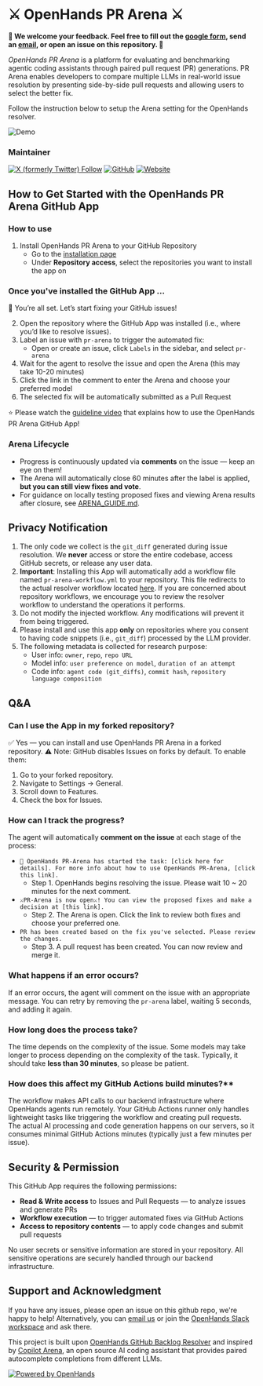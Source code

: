 # ⚔️ OpenHands PR Arena ⚔️

**👐 We welcome your feedback. Feel free to fill out the [google form](https://docs.google.com/forms/d/e/1FAIpQLSdNwc2LuqpC7cMrHblH_ZV8PeubWomXh4t2rHQR4Q_Z2VXYKA/viewform?usp=dialog), send an [email](mailto:jiseungh@andrew.cmu.edu), or open an issue on this repository. 👐**

*OpenHands PR Arena* is a platform for evaluating and benchmarking agentic coding assistants through paired pull request (PR) generations. PR Arena enables developers to compare multiple LLMs in real-world issue resolution by presenting side-by-side pull requests and allowing users to select the better fix.

Follow the instruction below to setup the Arena setting for the OpenHands resolver.

![Demo](assets/img/demo.gif)

### Maintainer
[![X (formerly Twitter) Follow](https://img.shields.io/twitter/follow/jiseungh99?style=flat-square&logo=x&label=Jiseung%20Hong)](https://x.com/jiseungh99)
[![GitHub](https://img.shields.io/badge/JiseungHong-181717?style=flat-square&logo=github&logoColor=white)](https://github.com/JiseungHong)
[![Website](https://img.shields.io/badge/wlqmfl.com-4285F4?style=flat-square&logo=google-chrome&logoColor=white)](https://wlqmfl.com)

## How to Get Started with the OpenHands PR Arena GitHub App

### How to use

1. Install OpenHands PR Arena to your GitHub Repository
    - Go to the [installation page](https://github.com/apps/openhands-pr-arena/installations/new)
    - Under **Repository access**, select the repositories you want to install the app on

### Once you've installed the GitHub App ...
🎉 You’re all set. Let’s start fixing your GitHub issues!

2. Open the repository where the GitHub App was installed (i.e., where you’d like to resolve issues).
3. Label an issue with `pr-arena` to trigger the automated fix:
    - Open or create an issue, click `Labels` in the sidebar, and select `pr-arena`
4. Wait for the agent to resolve the issue and open the Arena (this may take 10-20 minutes)
5. Click the link in the comment to enter the Arena and choose your preferred model
6. The selected fix will be automatically submitted as a Pull Request

⭐️ Please watch the [guideline video](https://youtu.be/BV2Rj_zlk2g) that explains how to use the OpenHands PR Arena GitHub App!

### Arena Lifecycle
- Progress is continuously updated via **comments** on the issue — keep an eye on them!
- The Arena will automatically close 60 minutes after the label is applied, **but you can still view fixes and vote**.
- For guidance on locally testing proposed fixes and viewing Arena results after closure, see [ARENA_GUIDE.md](ARENA_GUIDE.md).

## Privacy Notification
1. The only code we collect is the `git_diff` generated during issue resolution. We **never** access or store the entire codebase, access GitHub secrets, or release any user data.
2. **Important**: Installing this App will automatically add a workflow file named `pr-arena-workflow.yml` to your repository. This file redirects to the actual resolver workflow located [here](https://github.com/neulab/pr-arena/blob/main/.github/workflows/pr-arena-resolver.yml). If you are concerned about repository workflows, we encourage you to review the resolver workflow to understand the operations it performs.
3. Do not modify the injected workflow. Any modifications will prevent it from being triggered.
4. Please install and use this app **only** on repositories where you consent to having code snippets (i.e., `git_diff`) processed by the LLM provider.
5. The following metadata is collected for research purpose:
    - User info: `owner`, `repo`, `repo URL`
    - Model info: `user preference on model`, `duration of an attempt`
    - Code info: `agent code (git_diffs)`, `commit hash`, `repository language composition`

##  Q&A
### Can I use the App in my forked repository?
✅ Yes — you can install and use OpenHands PR Arena in a forked repository.
⚠️ Note: GitHub disables Issues on forks by default. To enable them:
1. Go to your forked repository.
2. Navigate to Settings → General.
3. Scroll down to Features.
4. Check the box for Issues.

### How can I track the progress?
The agent will automatically **comment on the issue** at each stage of the process:
  - `👐 OpenHands PR-Arena has started the task: [click here for details]. For more info about how to use OpenHands PR-Arena, [click this link].`
    - Step 1. OpenHands begins resolving the issue. Please wait 10 ~ 20 minutes for the next comment.
  - `⚔️PR-Arena is now open⚔️! You can view the proposed fixes and make a decision at [this link].`
    - Step 2. The Arena is open. Click the link to review both fixes and choose your preferred one.
  - `PR has been created based on the fix you've selected. Please review the changes.`
    - Step 3. A pull request has been created. You can now review and merge it.

### What happens if an error occurs?
If an error occurs, the agent will comment on the issue with an appropriate message. You can retry by removing the `pr-arena` label, waiting 5 seconds, and adding it again.

### How long does the process take?
The time depends on the complexity of the issue. Some models may take longer to process depending on the complexity of the task. Typically, it should take **less than 30 minutes**, so please be patient.

### How does this affect my GitHub Actions build minutes?**
The workflow makes API calls to our backend infrastructure where OpenHands agents run remotely. Your GitHub Actions runner only handles lightweight tasks like triggering the workflow and creating pull requests. The actual AI processing and code generation happens on our servers, so it consumes minimal GitHub Actions minutes (typically just a few minutes per issue).

## Security & Permission
This GitHub App requires the following permissions:
- **Read & Write access** to Issues and Pull Requests — to analyze issues and generate PRs
- **Workflow execution** — to trigger automated fixes via GitHub Actions
- **Access to repository contents** — to apply code changes and submit pull requests

No user secrets or sensitive information are stored in your repository. All sensitive operations are securely handled through our backend infrastructure.

## Support and Acknowledgment

If you have any issues, please open an issue on this github repo, we're happy to help!
Alternatively, you can [email us](mailto:jiseungh@andrew.cmu.edu) or join the [OpenHands Slack workspace](https://join.slack.com/t/opendevin/shared_invite/zt-2oikve2hu-UDxHeo8nsE69y6T7yFX_BA) and ask there.

This project is built upon [OpenHands GitHub Backlog Resolver](https://github.com/All-Hands-AI/OpenHands/tree/main/openhands/resolver) and inspired by [Copilot Arena](https://github.com/lmarena/copilot-arena), an open source AI coding assistant that provides paired autocomplete completions from different LLMs.

[![Powered by OpenHands](https://img.shields.io/badge/Powered%20by-OpenHands-blue)](https://github.com/openhands)
<!-- ---

## Using the GitHub Actions Workflow

This repository includes a GitHub Actions workflow that can automatically attempt to generate a pair of pull requests for individual issues labeled with 'pr-arena'. Follow the steps to use this workflow in your own repository:

1. Prepare a github personal access token. You can:
    1. [Contact us](mailto:contact@all-hands.dev) and we will set up a token for the [openhands-agent](https://github.com/openhands-agent) account (if you want to make it clear which commits came from the agent.
    2. Choose your own github user that will make the commits to the repo, [and create a personal access token](https://github.com/settings/tokens?type=beta) with read/write scope for "contents", "issues", "pull requests", and "workflows" on the desired repos.

2. Create an API key for the LLMs you will be setting up for the Arena setting. We usually use a single API key which can access the LLM Router.

3. Copy the `.github/workflows/openhands-resolver.yml` file to your repository's `.github/workflows/` directory.

4. Enable read/write workflows for the repository by going to `Settings -> Actions -> General -> Workflow permissions` and selecting "Read and write permissions" and click "Allow Github Actions to create and approve pull requests".

5. Set up the following [GitHub secrets](https://docs.github.com/en/actions/security-for-github-actions/security-guides/using-secrets-in-github-actions) in your repository, or across your entire org if you want to only set ths once and use the resolver in multiple repositories:
   - `PAT_USERNAME`: The github username that you used to create the personal access token.
   - `PAT_TOKEN`: The personal access token for github.
   - `LLM_MODELS`: The comma seperated LLM models to use (i.e. litellm_proxy/neulab/claude-3-5-sonnet-20240620, litellm_proxy/neulab/gpt-4o-2024-05-13, litellm_proxy/neulab/gpt-4o-2024-08-06, litellm_proxy/neulab/gpt-4o-mini-2024-07-18, litellm_proxy/neulab/meta-llama/Meta-Llama-3.1-8B-Instruct-Turbo, litellm_proxy/neulab/Qwen/Qwen2-72B-Instruct, litellm_proxy/neulab/meta-llama/Meta-Llama-3.1-70B-Instruct-Turbo, litellm_proxy/neulab/NousResearch/Hermes-3-Llama-3.1-405B-Turbo, litellm_proxy/neulab/gemini/gemini-1.5-flash, litellm_proxy/neulab/gemini/gemini-1.5-pro, litellm_proxy/neulab/o1-preview, litellm_proxy/neulab/o1-mini, litellm_proxy/neulab/meta-llama/Meta-Llama-3.1-405B-Instruct, litellm_proxy/neulab/meta-llama/Meta-Llama-3.1-70B-Instruct, litellm_proxy/neulab/meta-llama/Meta-Llama-3.1-8B-Instruct, litellm_proxy/neulab/meta-llama/Llama-3.2-90B-Vision-Instruct-Turbo, litellm_proxy/neulab/meta-llama/Llama-3.2-11B-Vision-Instruct-Turbo, litellm_proxy/neulab/deepseek-chat)
   - `LLM_API_KEY`: Your API key to access the LLM Router for the LLM service
   - `LLM_BASE_URL`: The base URL for the LLM API (i.e. https://llm-proxy.app.all-hands.dev)
   - `FIREBASE_CONFIG`: (Only for the prototype) An environment variable containing the Firebase configuration details (e.g., API key, project ID, etc.).


6. To trigger the workflow, add the 'pr-arena' label to any issue you want the AI to attempt to resolve in an Arena setting.

The workflow will:

- Randomly select two LLMs among given `LLM_MODELS` to  attempt to resolve the issue, using the OpenHands resolver and the selected models respectively.
- Create and display two `git_patch`s that corresponds to each of the attempts. (Wait until the GitHub action comments on issue with the webpage URL for you arena!)
- When the user selects one of them, it automatically creates a Pull Request based on the selected model.
- Comment on the issue with the results.

## Troubleshooting

This project is an extension of [OpenHands GitHub Backlog Resolver](https://github.com/All-Hands-AI/OpenHands/tree/main/openhands/resolver). If you have any issues, please open an issue on this github repo, we're happy to help!
Alternatively, you can [email us](mailto:contact@all-hands.dev) or join the [OpenHands Slack workspace](https://join.slack.com/t/opendevin/shared_invite/zt-2oikve2hu-UDxHeo8nsE69y6T7yFX_BA) and ask there.
 -->
